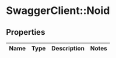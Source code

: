 # SwaggerClient::Noid

## Properties
Name | Type | Description | Notes
------------ | ------------- | ------------- | -------------


